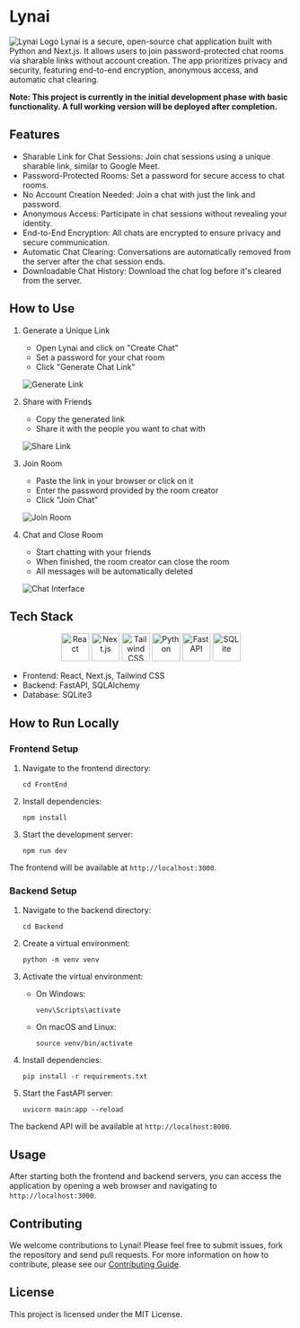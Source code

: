 # Lynai
![Lynai Logo](/img/temp.png)
Lynai is a secure, open-source chat application built with Python and Next.js. It allows users to join password-protected chat rooms via sharable links without account creation. The app prioritizes privacy and security, featuring end-to-end encryption, anonymous access, and automatic chat clearing.



**Note: This project is currently in the initial development phase with basic functionality. A full working version will be deployed after completion.**

## Features

- Sharable Link for Chat Sessions: Join chat sessions using a unique sharable link, similar to Google Meet.
- Password-Protected Rooms: Set a password for secure access to chat rooms.
- No Account Creation Needed: Join a chat with just the link and password.
- Anonymous Access: Participate in chat sessions without revealing your identity.
- End-to-End Encryption: All chats are encrypted to ensure privacy and secure communication.
- Automatic Chat Clearing: Conversations are automatically removed from the server after the chat session ends.
- Downloadable Chat History: Download the chat log before it's cleared from the server.



## How to Use

1. Generate a Unique Link
   - Open Lynai and click on "Create Chat"
   - Set a password for your chat room
   - Click "Generate Chat Link"
   
   ![Generate Link](/img/1.png)

2. Share with Friends
   - Copy the generated link
   - Share it with the people you want to chat with
   
   ![Share Link](/img/2.png)

3. Join Room
   - Paste the link in your browser or click on it
   - Enter the password provided by the room creator
   - Click "Join Chat"
   
   ![Join Room](/img/3.png)

4. Chat and Close Room
   - Start chatting with your friends
   - When finished, the room creator can close the room
   - All messages will be automatically deleted
   
   ![Chat Interface](/img/4.png)

## Tech Stack

<div align="center">
  <img src="https://cdn.jsdelivr.net/gh/devicons/devicon/icons/react/react-original.svg" alt="React" width="50" height="50"/>
  <img src="https://cdn.jsdelivr.net/gh/devicons/devicon/icons/nextjs/nextjs-original.svg" alt="Next.js" width="50" height="50"/>
  <img src="https://cdn.jsdelivr.net/gh/devicons/devicon/icons/tailwindcss/tailwindcss-plain.svg" alt="Tailwind CSS" width="50" height="50"/>
  <img src="https://cdn.jsdelivr.net/gh/devicons/devicon/icons/python/python-original.svg" alt="Python" width="50" height="50"/>
  <img src="https://cdn.jsdelivr.net/gh/devicons/devicon/icons/fastapi/fastapi-original.svg" alt="FastAPI" width="50" height="50"/>
  <img src="https://cdn.jsdelivr.net/gh/devicons/devicon/icons/sqlite/sqlite-original.svg" alt="SQLite" width="50" height="50"/>
</div>

- Frontend: React, Next.js, Tailwind CSS
- Backend: FastAPI, SQLAlchemy
- Database: SQLite3

## How to Run Locally

### Frontend Setup

1. Navigate to the frontend directory:
   ```
   cd FrontEnd
   ```

2. Install dependencies:
   ```
   npm install
   ```

3. Start the development server:
   ```
   npm run dev
   ```

The frontend will be available at `http://localhost:3000`.

### Backend Setup

1. Navigate to the backend directory:
   ```
   cd Backend
   ```

2. Create a virtual environment:
   ```
   python -m venv venv
   ```

3. Activate the virtual environment:
   - On Windows:
     ```
     venv\Scripts\activate
     ```
   - On macOS and Linux:
     ```
     source venv/bin/activate
     ```

4. Install dependencies:
   ```
   pip install -r requirements.txt
   ```

5. Start the FastAPI server:
   ```
   uvicorn main:app --reload
   ```

The backend API will be available at `http://localhost:8000`.

## Usage

After starting both the frontend and backend servers, you can access the application by opening a web browser and navigating to `http://localhost:3000`.

## Contributing

We welcome contributions to Lynai! Please feel free to submit issues, fork the repository and send pull requests. For more information on how to contribute, please see our [Contributing Guide](CONTRIBUTING.md).

## License

This project is licensed under the MIT License.
